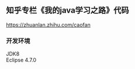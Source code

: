 ## 知乎专栏《我的java学习之路》代码
https://zhuanlan.zhihu.com/caofan

### 开发环境
   JDK8           
   Eclipse 4.7.0
   
